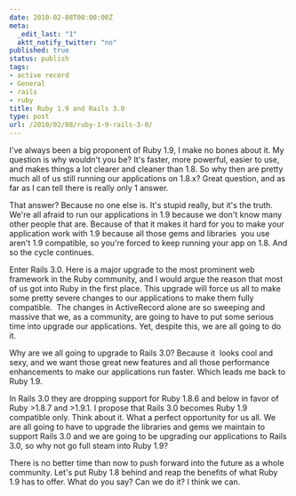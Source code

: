 ```yaml
---
date: 2010-02-08T00:00:00Z
meta:
  _edit_last: "1"
  aktt_notify_twitter: "no"
published: true
status: publish
tags:
- active record
- General
- rails
- ruby
title: Ruby 1.9 and Rails 3.0
type: post
url: /2010/02/08/ruby-1-9-rails-3-0/
---
```


I've always been a big proponent of Ruby 1.9, I make no bones about it. My question is why wouldn't you be? It's faster, more powerful, easier to use, and makes things a lot clearer and cleaner than 1.8. So why then are pretty much all of us still running our applications on 1.8.x? Great question, and as far as I can tell there is really only 1 answer.

That answer? Because no one else is. It's stupid really, but it's the truth. We're all afraid to run our applications in 1.9 because we don't know many other people that are. Because of that it makes it hard for you to make your application work with 1.9 because all those gems and libraries  you use aren't 1.9 compatible, so you're forced to keep running your app on 1.8. And so the cycle continues.

Enter Rails 3.0. Here is a major upgrade to the most prominent web framework in the Ruby community, and I would argue the reason that most of us got into Ruby in the first place. This upgrade will force us all to make some pretty severe changes to our applications to make them fully compatible.  The changes in ActiveRecord alone are so sweeping and massive that we, as a community, are going to have to put some serious time into upgrade our applications. Yet, despite this, we are all going to do it.

Why are we all going to upgrade to Rails 3.0? Because it  looks cool and sexy, and we want those great new features and all those performance enhancements to make our applications run faster. Which leads me back to Ruby 1.9.

In Rails 3.0 they are dropping support for Ruby 1.8.6 and below in favor of Ruby &gt;1.8.7 and &gt;1.9.1. I propose that Rails 3.0 becomes Ruby 1.9 compatible only. Think about it. What a perfect opportunity for us all. We are all going to have to upgrade the libraries and gems we maintain to support Rails 3.0 and we are going to be upgrading our applications to Rails 3.0, so why not go full steam into Ruby 1.9?

There is no better time than now to push forward into the future as a whole community. Let's put Ruby 1.8 behind and reap the benefits of what Ruby 1.9 has to offer. What do you say? Can we do it? I think we can.
